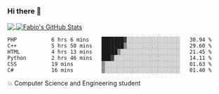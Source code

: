 ### Hi there 👋
<a href="https://github.com/fabiovincenzi/fabiovincenzi">
  <img align="center" src="https://github-readme-stats.vercel.app/api/top-langs/?username=fabiovincenzi&title_color=ffffff&text_color=c9cacc&icon_color=2bbc8a&bg_color=1d1f21&langs_count=3" />
</a>
<a href="https://github.com/fabiovincenzi/fabiovincenzi">
  <img align="center" src="https://github-readme-stats.vercel.app/api?username=fabiovincenzi&show_icons=true&line_height=27&count_private=true&title_color=ffffff&text_color=c9cacc&icon_color=2bbc8a&bg_color=1d1f21" alt="Fabio's GitHub Stats" />
</a>
<!--START_SECTION:waka-->

```text
PHP           6 hrs 6 mins    ███████▓░░░░░░░░░░░░░░░░░   30.94 %
C++           5 hrs 50 mins   ███████▒░░░░░░░░░░░░░░░░░   29.60 %
HTML          4 hrs 13 mins   █████▒░░░░░░░░░░░░░░░░░░░   21.45 %
Python        2 hrs 46 mins   ███▓░░░░░░░░░░░░░░░░░░░░░   14.11 %
CSS           19 mins         ▒░░░░░░░░░░░░░░░░░░░░░░░░   01.63 %
C#            16 mins         ▒░░░░░░░░░░░░░░░░░░░░░░░░   01.40 %
```

<!--END_SECTION:waka-->

:boom: Computer Science and Engineering student
